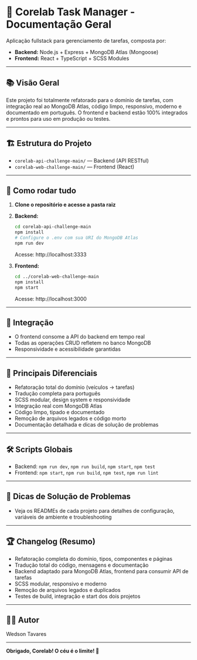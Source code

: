 # 📝 Corelab Task Manager - Documentação Geral

Aplicação fullstack para gerenciamento de tarefas, composta por:

- **Backend:** Node.js + Express + MongoDB Atlas (Mongoose)
- **Frontend:** React + TypeScript + SCSS Modules

---

## 📚 Visão Geral

Este projeto foi totalmente refatorado para o domínio de tarefas, com integração real ao MongoDB Atlas, código limpo, responsivo, moderno e documentado em português. O frontend e backend estão 100% integrados e prontos para uso em produção ou testes.

---

## 🏗️ Estrutura do Projeto

- `corelab-api-challenge-main/` — Backend (API RESTful)
- `corelab-web-challenge-main/` — Frontend (React)

---

## 🚀 Como rodar tudo

1. **Clone o repositório e acesse a pasta raiz**

2. **Backend:**
   ```bash
   cd corelab-api-challenge-main
   npm install
   # Configure o .env com sua URI do MongoDB Atlas
   npm run dev
   ```
   Acesse: http://localhost:3333

3. **Frontend:**
   ```bash
   cd ../corelab-web-challenge-main
   npm install
   npm start
   ```
   Acesse: http://localhost:3000

---

## 🔗 Integração

- O frontend consome a API do backend em tempo real
- Todas as operações CRUD refletem no banco MongoDB
- Responsividade e acessibilidade garantidas

---

## 📝 Principais Diferenciais

- Refatoração total do domínio (veículos → tarefas)
- Tradução completa para português
- SCSS modular, design system e responsividade
- Integração real com MongoDB Atlas
- Código limpo, tipado e documentado
- Remoção de arquivos legados e código morto
- Documentação detalhada e dicas de solução de problemas

---

## 🛠️ Scripts Globais

- Backend: `npm run dev`, `npm run build`, `npm start`, `npm test`
- Frontend: `npm start`, `npm run build`, `npm test`, `npm run lint`

---

## 🐞 Dicas de Solução de Problemas

- Veja os READMEs de cada projeto para detalhes de configuração, variáveis de ambiente e troubleshooting

---

## 🏆 Changelog (Resumo)

- Refatoração completa do domínio, tipos, componentes e páginas
- Tradução total do código, mensagens e documentação
- Backend adaptado para MongoDB Atlas, frontend para consumir API de tarefas
- SCSS modular, responsivo e moderno
- Remoção de arquivos legados e duplicados
- Testes de build, integração e start dos dois projetos

---

## 👨‍💻 Autor

Wedson Tavares

---

**Obrigado, Corelab! O céu é o limite! 🚀**
